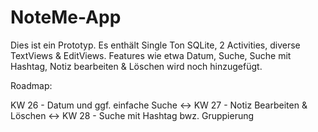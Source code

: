 # NoteMe-App 
Dies ist ein Prototyp. 
Es enthält Single Ton SQLite, 2 Activities, diverse TextViews & EditViews.
Features wie etwa Datum, Suche, Suche mit Hashtag, Notiz bearbeiten & Löschen wird noch hinzugefügt.

Roadmap:

KW 26 - Datum und ggf. einfache Suche <-> KW 27 - Notiz Bearbeiten & Löschen <-> KW 28 - Suche mit Hashtag bwz. Gruppierung
